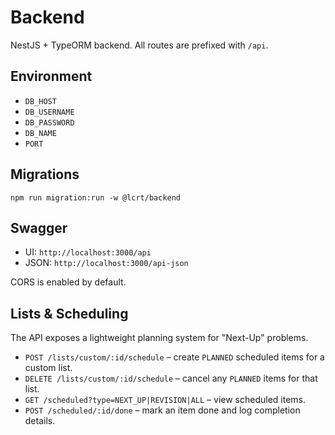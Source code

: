 # Backend

NestJS + TypeORM backend. All routes are prefixed with `/api`.

## Environment

- `DB_HOST`
- `DB_USERNAME`
- `DB_PASSWORD`
- `DB_NAME`
- `PORT`

## Migrations

```
npm run migration:run -w @lcrt/backend
```

## Swagger

- UI: `http://localhost:3000/api`
- JSON: `http://localhost:3000/api-json`

CORS is enabled by default.

## Lists & Scheduling

The API exposes a lightweight planning system for "Next-Up" problems.

- `POST /lists/custom/:id/schedule` – create `PLANNED` scheduled items for a custom list.
- `DELETE /lists/custom/:id/schedule` – cancel any `PLANNED` items for that list.
- `GET /scheduled?type=NEXT_UP|REVISION|ALL` – view scheduled items.
- `POST /scheduled/:id/done` – mark an item done and log completion details.
